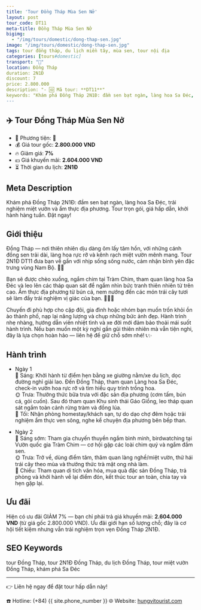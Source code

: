 ```yaml
---
title: 'Tour Đồng Tháp Mùa Sen Nở'
layout: post
tour_code: DT11
meta-title: Đồng Tháp Mùa Sen Nở
bigimg:
  - "/img/tours/domestic/dong-thap-sen.jpg"
image: "/img/tours/domestic/dong-thap-sen.jpg"
tags: tour đồng tháp, du lịch miền tây, mùa sen, tour nội địa
categories: [tours#domestic]
transport: "🚌"
location: Đồng Tháp
duration: 2N1Đ
discount: 7
price: 2.800.000
description: "- 🆔 Mã tour: **DT11**"
keywords: "Khám phá Đồng Tháp 2N1Đ: đầm sen bạt ngàn, làng hoa Sa Đéc, trải nghiệm miệt vườn và ẩm thực địa phương. Tour trọn gói, giá hấp dẫn, khởi hành hàng tuần. Đặt ngay!"
---
```


## ✈️ Tour Đồng Tháp Mùa Sen Nở



- 🚗 Phương tiện: **🚌**
- 💰 Giá tour gốc: **2.800.000 VND**
- 🔥 Giảm giá: **7%**
- 💵 Giá khuyến mãi: **2.604.000 VND**
- ⏳ Thời gian du lịch: **2N1Đ**

## Meta Description
Khám phá Đồng Tháp 2N1Đ: đầm sen bạt ngàn, làng hoa Sa Đéc, trải nghiệm miệt vườn và ẩm thực địa phương. Tour trọn gói, giá hấp dẫn, khởi hành hàng tuần. Đặt ngay!

## Giới thiệu
Đồng Tháp — nơi thiên nhiên dịu dàng ôm lấy tâm hồn, với những cánh đồng sen trải dài, làng hoa rực rỡ và kênh rạch miệt vườn mênh mang. Tour 2N1Đ DT11 đưa bạn về gần với nhịp sống sông nước, cảm nhận bình yên đặc trưng vùng Nam Bộ. 🌿🌸

Bạn sẽ được chèo xuồng, ngắm chim tại Tràm Chim, tham quan làng hoa Sa Đéc và leo lên các tháp quan sát để ngắm nhìn bức tranh thiên nhiên từ trên cao. Ẩm thực địa phương từ bún cá, nem nướng đến các món trái cây tươi sẽ làm đầy trải nghiệm vị giác của bạn. 🚣‍♀️🍲

Chuyến đi phù hợp cho cặp đôi, gia đình hoặc nhóm bạn muốn trốn khỏi ồn ào thành phố, nạp lại năng lượng và chụp những bức ảnh đẹp. Hành trình nhẹ nhàng, hướng dẫn viên nhiệt tình và xe đời mới đảm bảo thoải mái suốt hành trình. Nếu bạn muốn một kỳ nghỉ gần gũi thiên nhiên mà vẫn tiện nghi, đây là lựa chọn hoàn hảo — liên hệ để giữ chỗ sớm nhé! 📞✨

## Hành trình
- Ngày 1  
  🌅 Sáng: Khởi hành từ điểm hẹn bằng xe giường nằm/xe du lịch, dọc đường nghỉ giải lao. Đến Đồng Tháp, tham quan Làng hoa Sa Đéc, check-in vườn hoa rực rỡ và tìm hiểu quy trình trồng hoa.  
  🌞 Trưa: Thưởng thức bữa trưa với đặc sản địa phương (cơm tấm, bún cá, gỏi cuốn). Sau đó tham quan Khu sinh thái Gáo Giồng, leo tháp quan sát ngắm toàn cảnh rừng tràm và đồng lúa.  
  🌙 Tối: Nhận phòng homestay/khách sạn, tự do dạo chợ đêm hoặc trải nghiệm ẩm thực ven sông, nghe kể chuyện địa phương bên bếp than.

- Ngày 2  
  🌅 Sáng sớm: Tham gia chuyến thuyền ngắm bình minh, birdwatching tại Vườn quốc gia Tràm Chim — cơ hội gặp các loài chim quý và ngắm đầm sen.  
  🌞 Trưa: Trở về, dùng điểm tâm, thăm quan làng nghề/miệt vườn, thử hái trái cây theo mùa và thưởng thức trà mật ong nhà làm.  
  🌙 Chiều: Tham quan di tích văn hóa, mua quà đặc sản Đồng Tháp, trả phòng và khởi hành về lại điểm đón, kết thúc tour an toàn, chia tay và hẹn gặp lại.

## Ưu đãi
Hiện có ưu đãi GIẢM 7% — bạn chỉ phải trả giá khuyến mãi: **2.604.000 VND** (từ giá gốc 2.800.000 VND). Ưu đãi giới hạn số lượng chỗ; đây là cơ hội tiết kiệm nhưng vẫn trải nghiệm trọn vẹn Đồng Tháp 2N1Đ.

## SEO Keywords
tour Đồng Tháp, tour 2N1Đ Đồng Tháp, du lịch Đồng Tháp, tour miệt vườn Đồng Tháp, khám phá Sa Đéc

---

👉 Liên hệ ngay để đặt tour hấp dẫn này!

☎️ Hotline: (+84) {{ site.phone_number }}
🌐 Website: [hungvitourist.com](https://hungvitourist.com)

